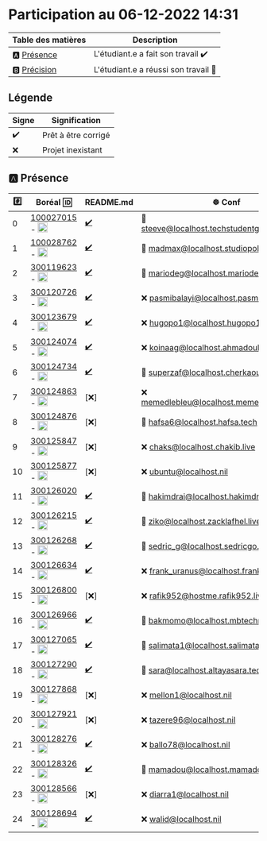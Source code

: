 # Participation au 06-12-2022 14:31

| Table des matières            | Description                                             |
|-------------------------------|---------------------------------------------------------|
| :a: [Présence](#a-présence)   | L'étudiant.e a fait son travail    :heavy_check_mark:   |
| :b: [Précision](#b-précision) | L'étudiant.e a réussi son travail  :tada:               |

## Légende

| Signe              | Signification                 |
|--------------------|-------------------------------|
| :heavy_check_mark: | Prêt à être corrigé           |
| :x:                | Projet inexistant             |

## :a: Présence

|:hash:| Boréal :id:                | README.md   | :wheel_of_dharma: Conf |
|------|----------------------------|-------------|------------------------|
| 0 | [100027015](../100027015) - <image src='https://avatars0.githubusercontent.com/u/97314874?s=460&v=4' width=20 height=20></image> | [:heavy_check_mark:](../100027015/README.md) | :tada: steeve@localhost.techstudentguide.software |
| 1 | [100028762](../100028762) - <image src='https://avatars0.githubusercontent.com/u/96226008?s=460&v=4' width=20 height=20></image> | [:heavy_check_mark:](../100028762/README.md) | :tada: madmax@localhost.studiopolaris.games |
| 2 | [300119623](../300119623) - <image src='https://avatars0.githubusercontent.com/u/97314467?s=460&v=4' width=20 height=20></image> | [:heavy_check_mark:](../300119623/README.md) | :tada: mariodeg@localhost.mariode.tech |
| 3 | [300120726](../300120726) - <image src='https://avatars0.githubusercontent.com/u/105461057?s=460&v=4' width=20 height=20></image> | [:heavy_check_mark:](../300120726/README.md) | :x: pasmibalayi@localhost.pasmibalayi.tech |
| 4 | [300123679](../300123679) - <image src='https://avatars0.githubusercontent.com/u/105458655?s=460&v=4' width=20 height=20></image> | [:heavy_check_mark:](../300123679/README.md) | :x: hugopo1@localhost.hugopo1.tech |
| 5 | [300124074](../300124074) - <image src='https://avatars0.githubusercontent.com/u/97147101?s=460&v=4' width=20 height=20></image> | [:heavy_check_mark:](../300124074/README.md) | :x: koinaag@localhost.ahmadoukoina.tech |
| 6 | [300124734](../300124734) - <image src='https://avatars0.githubusercontent.com/u/94937145?s=460&v=4' width=20 height=20></image> | [:heavy_check_mark:](../300124734/README.md) | :tada: superzaf@localhost.cherkaoui.tech |
| 7 | [300124863](../300124863) - <image src='https://avatars0.githubusercontent.com/u/97644305?s=460&v=4' width=20 height=20></image> | [:x:] | :x: memedlebleu@localhost.memedlebleu.studio |
| 8 | [300124876](../300124876) - <image src='https://avatars0.githubusercontent.com/u/98238582?s=460&v=4' width=20 height=20></image> | [:x:] | :tada: hafsa6@localhost.hafsa.tech |
| 9 | [300125847](../300125847) - <image src='https://avatars0.githubusercontent.com/u/97644650?s=460&v=4' width=20 height=20></image> | [:x:] | :x: chaks@localhost.chakib.live |
| 10 | [300125877](../300125877) - <image src='https://avatars0.githubusercontent.com/u/115741457?s=460&v=4' width=20 height=20></image> | [:x:] | :x: ubuntu@localhost.nil |
| 11 | [300126020](../300126020) - <image src='https://avatars0.githubusercontent.com/u/97989532?s=460&v=4' width=20 height=20></image> | [:heavy_check_mark:](../300126020/README.md) | :tada: hakimdrai@localhost.hakimdrai.tech |
| 12 | [300126215](../300126215) - <image src='https://avatars0.githubusercontent.com/u/97623907?s=460&v=4' width=20 height=20></image> | [:heavy_check_mark:](../300126215/README.md) | :tada: ziko@localhost.zacklafhel.live |
| 13 | [300126268](../300126268) - <image src='https://avatars0.githubusercontent.com/u/97314948?s=460&v=4' width=20 height=20></image> | [:heavy_check_mark:](../300126268/README.md) | :tada: sedric_g@localhost.sedricgo.live |
| 14 | [300126634](../300126634) - <image src='https://avatars0.githubusercontent.com/u/97324827?s=460&v=4' width=20 height=20></image> | [:heavy_check_mark:](../300126634/README.md) | :x: frank_uranus@localhost.frankuranus.tech |
| 15 | [300126800](../300126800) - <image src='https://avatars0.githubusercontent.com/u/105135304?s=460&v=4' width=20 height=20></image> | [:x:] | :x: rafik952@hostme.rafik952.live |
| 16 | [300126966](../300126966) - <image src='https://avatars0.githubusercontent.com/u/94937166?s=460&v=4' width=20 height=20></image> | [:heavy_check_mark:](../300126966/README.md) | :tada: bakmomo@localhost.mbtechno.tech |
| 17 | [300127065](../300127065) - <image src='https://avatars0.githubusercontent.com/u/97314712?s=460&v=4' width=20 height=20></image> | [:heavy_check_mark:](../300127065/README.md) | :tada: salimata1@localhost.salimatap.live |
| 18 | [300127290](../300127290) - <image src='https://avatars0.githubusercontent.com/u/105463700?s=460&v=4' width=20 height=20></image> | [:heavy_check_mark:](../300127290/README.md) | :tada: sara@localhost.altayasara.tech |
| 19 | [300127868](../300127868) - <image src='https://avatars0.githubusercontent.com/u/113466237?s=460&v=4' width=20 height=20></image> | [:x:] | :x: mellon1@localhost.nil |
| 20 | [300127921](../300127921) - <image src='https://avatars0.githubusercontent.com/u/106841177?s=460&v=4' width=20 height=20></image> | [:x:] | :x: tazere96@localhost.nil |
| 21 | [300128276](../300128276) - <image src='https://avatars0.githubusercontent.com/u/113144317?s=460&v=4' width=20 height=20></image> | [:heavy_check_mark:](../300128276/README.md) | :x: ballo78@localhost.nil |
| 22 | [300128326](../300128326) - <image src='https://avatars0.githubusercontent.com/u/105472970?s=460&v=4' width=20 height=20></image> | [:heavy_check_mark:](../300128326/README.md) | :tada: mamadou@localhost.mamadou.tech |
| 23 | [300128566](../300128566) - <image src='https://avatars0.githubusercontent.com/u/101542761?s=460&v=4' width=20 height=20></image> | [:x:] | :x: diarra1@localhost.nil |
| 24 | [300128694](../300128694) - <image src='https://avatars0.githubusercontent.com/u/105947276?s=460&v=4' width=20 height=20></image> | [:heavy_check_mark:](../300128694/README.md) | :x: walid@localhost.nil |
